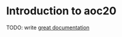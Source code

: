 # Introduction to aoc20

TODO: write [great documentation](http://jacobian.org/writing/what-to-write/)
